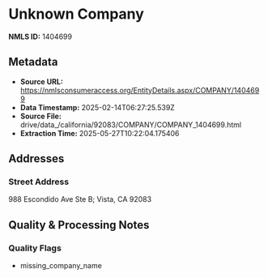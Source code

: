 # Unknown Company

**NMLS ID:** 1404699

## Metadata
- **Source URL:** https://nmlsconsumeraccess.org/EntityDetails.aspx/COMPANY/1404699
- **Data Timestamp:** 2025-02-14T06:27:25.539Z
- **Source File:** drive/data_/california/92083/COMPANY/COMPANY_1404699.html
- **Extraction Time:** 2025-05-27T10:22:04.175406

## Addresses
### Street Address
988 Escondido Ave Ste B; Vista, CA 92083

## Quality & Processing Notes
### Quality Flags
- missing_company_name
